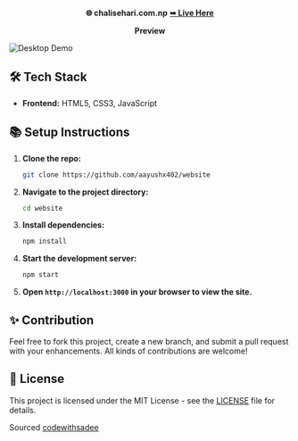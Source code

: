 <p align="center"><strong>🌐 chalisehari.com.np</strong>
<a href="https://chalisehari.com.np"><strong> ➥ Live Here</strong></a></p>

<p align="center"><strong> Preview </strong>
  
![Desktop Demo](https://github.com/aayushx402/website/blob/main/website%20preview/20240826_001321.png)

<h2>🛠️ Tech Stack</h2>
<ul>
  <li><strong>Frontend:</strong> HTML5, CSS3, JavaScript</li>
</ul>

<h2>📚 Setup Instructions</h2>
<ol>
  <li><strong>Clone the repo:</strong>
    
```sh
git clone https://github.com/aayushx402/website
```
 <li><strong>Navigate to the project directory:</strong>
   
```sh
cd website
```
  </li>

  <li><strong>Install dependencies:</strong>
    
```sh
npm install
```
  </li>

  <li><strong>Start the development server:</strong>
    
```sh
npm start
```
  </li>

   <li><strong>Open <code>http://localhost:3000</code> in your browser to view the site.</strong></li>
</ol>

<h2>✨ Contribution</h2>
<p>Feel free to fork this project, create a new branch, and submit a pull request with your enhancements. All kinds of contributions are welcome!</p>

<h2>📄 License</h2>
<p>This project is licensed under the MIT License - see the <a href="LICENSE">LICENSE</a> file for details.</p>

<p>Sourced <a href="https://github.com/codewithsadee" target="_blank">codewithsadee</a> </p>

